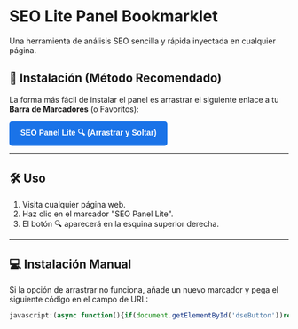 # SEO Lite Panel Bookmarklet

Una herramienta de análisis SEO sencilla y rápida inyectada en cualquier página.

## 🚀 Instalación (Método Recomendado)

La forma más fácil de instalar el panel es arrastrar el siguiente enlace a tu **Barra de Marcadores** (o Favoritos):

<a href="javascript:(async function(){if(document.getElementById('dseButton'))return;console.log('[SEO Panel] Iniciando...');const style=document.createElement('style');style.textContent=`#dseButton{/* ...código CSS minificado completo... */}`;document.head.appendChild(style);const btn=document.createElement('button');/* ...resto del código JavaScript minificado completo... */})();" 
   style="display: inline-block; padding: 10px 20px; background-color: #1a73e8; color: white; text-decoration: none; border-radius: 5px; font-weight: bold; font-family: Arial, sans-serif;"
   title="SEO Panel - Arrastrar a la Barra de Marcadores">
   SEO Panel Lite 🔍 (Arrastrar y Soltar)
</a>

---

## 🛠️ Uso
1.  Visita cualquier página web.
2.  Haz clic en el marcador "SEO Panel Lite".
3.  El botón 🔍 aparecerá en la esquina superior derecha.

---

## 💻 Instalación Manual
Si la opción de arrastrar no funciona, añade un nuevo marcador y pega el siguiente código en el campo de URL:
```javascript
javascript:(async function(){if(document.getElementById('dseButton'))return;console.log('[SEO Panel] Iniciando...');const style=document.createElement('style');style.textContent=`#dseButton{/* ...código CSS minificado completo... */}`;document.head.appendChild(style);const btn=document.createElement('button');/* ...resto del código JavaScript minificado completo... */})();
